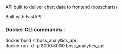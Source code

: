 API built to deliver chart data to frontend (bosscharts)

Built with FastAPI

### Docker CLI commands :
docker build -t boss_analytics_api .      
docker run -d -p 8000:8000 boss_analytics_api       

